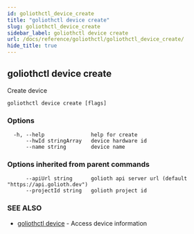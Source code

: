 ```yaml
---
id: goliothctl_device_create
title: "goliothctl device create"
slug: goliothctl_device_create
sidebar_label: goliothctl device create
url: /docs/reference/goliothctl/goliothctl_device_create/
hide_title: true
---
```

## goliothctl device create

Create device

```
goliothctl device create [flags]
```

### Options

```
  -h, --help               help for create
      --hwId stringArray   device hardware id
      --name string        device name
```

### Options inherited from parent commands

```
      --apiUrl string      golioth api server url (default "https://api.golioth.dev")
      --projectId string   golioth project id
```

### SEE ALSO

* [goliothctl device](/docs/reference/goliothctl/goliothctl_device/)	 - Access device information

